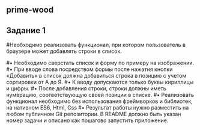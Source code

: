 ## prime-wood
## Задание 1

#Необходимо реализовать функционал, при котором пользователь в браузере может добавлять строки в список.

#•	Необходимо сверстать список и форму по примеру на изображении.
#•	При вводе слова посредством формы после нажатия кнопки «Добавить» в список должна добавиться строка в позицию с учетом сортировки от А до Я.
#•	К вводу допускаются только буквы кириллицы и цифры.
#•	После добавления строки, строки должны иметь нумерацию, соответствующую своей позиции в списке. 
#•	Реализовать функционал необходимо без использования фреймворков и библиотек, на нативном ES6, Html, Css
#•	Результат работы нужно разместить на любом публичном Git репозитории. В README должно быть указан номер задачи и описано как пошагово запустить приложение.
